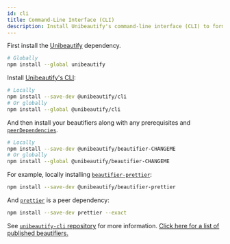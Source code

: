```yaml
---
id: cli
title: Command-Line Interface (CLI)
description: Install Unibeautify's command-line interface (CLI) to format code for many languages
---
```


First install the [Unibeautify](https://www.npmjs.com/package/unibeautify) dependency.

```bash
# Globally
npm install --global unibeautify
```

Install [Unibeautify's CLI](https://github.com/Unibeautify/unibeautify-cli):

```bash
# Locally
npm install --save-dev @unibeautify/cli
# Or globally
npm install --global @unibeautify/cli
```

And then install your beautifiers along with any prerequisites and [`peerDependencies`](https://docs.npmjs.com/files/package.json#peerdependencies).

```bash
# Locally
npm install --save-dev @unibeautify/beautifier-CHANGEME
# Or globally
npm install --global @unibeautify/beautifier-CHANGEME
```

For example, locally installing [`beautifier-prettier`](https://yarnpkg.com/en/package/@unibeautify/beautifier-prettier):

```bash
npm install --save-dev @unibeautify/beautifier-prettier
```

And [`prettier`](https://yarnpkg.com/en/package/prettier) is a peer dependency:

```bash
npm install --save-dev prettier --exact
```

See [`unibeautify-cli` repository](https://github.com/Unibeautify/unibeautify-cli) for more information. [Click here for a list of published beautifiers.](https://classic.yarnpkg.com/en/packages?q=beautifier-&p=1&keywords%5B0%5D=unibeautify)

<script type="application/ld+json">
{
  "@context": "http://schema.org",
  "@type": "HowTo",
  "name": "How to install Unibeautify CLI",
  "description": "How to install Unibeautify command-line interface",
  "estimatedCost": {
    "@type": "MonetaryAmount",
    "currency": "USD",
    "value": "0"
  },
  "supply": [],
  "tool": [
    {
      "@type": "HowToTool",
      "name": "Node.js & npm"
    },
    {
      "@type": "HowToTool",
      "name": "Terminal / shell"
    },
    {
      "@type": "HowToTool",
      "name": "Unibeautify package"
    },
    {
      "@type": "HowToTool",
      "name": "Unibeautify CLI package"
    }
  ],
  "step": [
    {
      "@type": "HowToStep",
      "url": "https://nodejs.org/en/download/",
      "name": "Install Node.js and npm",
      "itemListElement": [
        {
          "@type": "HowToDirection",
          "text": "Download and install <a href=\"https://nodejs.org/en/download/\">Node.js and npm</a>: https://github.com/Unibeautify/unibeautify-cli"
        }
      ]
    },
    {
      "@type": "HowToStep",
      "url": "https://github.com/Unibeautify/unibeautify-cli",
      "name": "Install Unibeautify Command-Line Interface (CLI) package",
      "itemListElement": [
        {
          "@type": "HowToDirection",
          "text": "Install <a href=\"https://github.com/Unibeautify/unibeautify-cli\">Unibeautify CLI</a> using <a href=\"https://nodejs.org/en/knowledge/getting-started/npm/what-is-npm/\">npm</a> by running the following in your Terminal shell:"
        },
        {
          "@type": "HowToDirection",
          "text": "Locally: npm install --save-dev unibeautify-cli"
        },
        {
          "@type": "HowToDirection",
          "text": "Globally: npm install --global unibeautify-cli"
        }
      ]
    }, {
      "@type": "HowToStep",
      "name": "Install beautifiers supporting your languages",
      "url": "https://unibeautify.com/docs/languages",
      "itemListElement": [
        {
          "@type": "HowToDirection",
          "text": "Unibeautify supports many beautifiers. Check out the list of supported languages and their respective beautifiers: https://unibeautify.com/docs/languages"
        },
        {
          "@type": "HowToDirection",
          "text": "Locally: npm install --save-dev beautifier-CHANGEME"
        },
        {
          "@type": "HowToDirection",
          "text": "Globally: npm install --global beautifier-CHANGEME"
        },
        {
          "@type": "HowToDirection",
          "text": "Also install any prerequisites and peer dependencies listed for the beautifier. Learn more about peer dependencies at https://docs.npmjs.com/files/package.json#peerdependencies"
        },
        {
          "@type": "HowToTip",
          "text": "For example, to install Prettier beautifier (https://unbeautify.com/docs/beautifier-prettier) locally run the following command in your Terminal shell: npm install --save-dev unibeautify prettier @unibeautify/beautifier-prettier"
        },
        {
          "@type": "HowToTip",
          "text": "Check out the list of published beautifiers here: https://classic.yarnpkg.com/en/packages?q=beautifier-&p=1&keywords%5B0%5D=unibeautify"
        }
      ]
    }, {
      "@type": "HowToStep",
      "name": "Create Unibeautify configuration file",
      "url": "https://unibeautify.com/docs/config-file",
      "itemListElement": [
        {
          "@type": "HowToDirection",
          "text": "Go to https://unibeautify.com/docs/config-file"
        }
      ]
    }
  ],
  "totalTime": "P60S"
}
</script>
